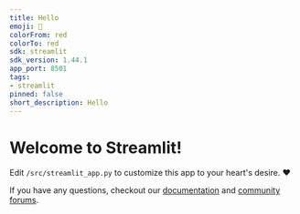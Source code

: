 ```yaml
---
title: Hello
emoji: 🚀
colorFrom: red
colorTo: red
sdk: streamlit
sdk_version: 1.44.1
app_port: 8501
tags:
- streamlit
pinned: false
short_description: Hello
---
```


# Welcome to Streamlit!

Edit `/src/streamlit_app.py` to customize this app to your heart's desire. :heart:

If you have any questions, checkout our [documentation](https://docs.streamlit.io) and [community
forums](https://discuss.streamlit.io).
